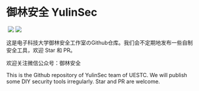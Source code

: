 # 御林安全 YulinSec
![]()
![](https://img.shields.io/badge/Star-226-blue)
![](https://img.shields.io/badge/Repo-6-green)

这是电子科技大学御林安全工作室のGithub仓库。我们会不定期地发布一些自制安全工具，欢迎 Star 和 PR。

欢迎关注微信公众号：御林安全

This is the Github repository of YulinSec team of UESTC. We will publish some DIY security tools irregularly. Star and PR are welcome.

